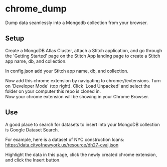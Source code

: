 # chrome_dump

Dump data seamlessly into a Mongodb collection from your browser.

## Setup
Create a MongoDB Atlas Cluster, attach a Stitch application, and go through the 'Getting Started' page on the Stitch App landing page
to create a Stitch app name, db, and collection.

In config.json add your Stitch app name, db, and collection.

Now add this chrome extension by navigating to chrome://extensions.  Turn on 'Developer Mode' (top right).
Click 'Load Unpacked' and select the folder on your computer this repo is cloned in.  
Now your chrome extension will be showing in your Chrome Browser.

## Use
A good place to search for datasets to insert into your MongoDB collection
is Google Dataset Search.  

For example, here is a dataset of NYC construction loans:
https://data.cityofnewyork.us/resource/dh27-cvaj.json

Highlight the data in this page, click the newly created chrome extension, and click the Insert button.



